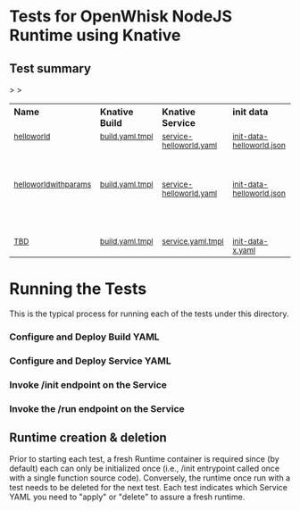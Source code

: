 <!--
#
# Licensed to the Apache Software Foundation (ASF) under one or more
# contributor license agreements.  See the NOTICE file distributed with
# this work for additional information regarding copyright ownership.
# The ASF licenses this file to You under the Apache License, Version 2.0
# (the "License"); you may not use this file except in compliance with
# the License.  You may obtain a copy of the License at
#
#     http://www.apache.org/licenses/LICENSE-2.0
#
# Unless required by applicable law or agreed to in writing, software
# distributed under the License is distributed on an "AS IS" BASIS,
# WITHOUT WARRANTIES OR CONDITIONS OF ANY KIND, either express or implied.
# See the License for the specific language governing permissions and
# limitations under the License.
#
-->

# Tests for OpenWhisk NodeJS Runtime using Knative

## Test summary

<table cellpadding="8">
  <tbody>
    <tr valign="top" align="left">
      <th width="180">Name</th>
      <th width="180">Knative Build</th>
      <th width="180">Knative Service</th>
      <th width="300">init data</th>
      <th width="300">Description</th>
    </tr>
    <tr align="left" valign="top">
      <td><sub><a href="helloworld">helloworld</a></sub></td>
      <td><sub><a href="helloworld/build.yaml.tmpl">build.yaml.tmpl</a></sub></td>
      <td><sub><a href="helloworld/service.yaml.tmpl">service-helloworld.yaml</a></sub></td>
      <td><sub><a href="helloworld/init-data-helloworld.json">init-data-helloworld.json</a></sub></td>
      <td><sub>A simple "Hello world" function with no parameters.</sub></td>>        
    </tr>
    <tr align="left" valign="top">
      <td><sub><a href="helloworldwithparams">helloworldwithparams</a></sub></td>
      <td><sub><a href="helloworldwithparams/build.yaml.tmpl">build.yaml.tmpl</a></sub></td>
      <td><sub><a href="helloworldwithparams/service.yaml.tmpl">service-helloworld.yaml</a></sub></td>
      <td><sub><a href="helloworldwithparams/init-data-helloworld.json">init-data-helloworld.json</a></sub></td>
      <td><sub>A simple "Hello world" function with NAME and PLACE parameters.</sub></td>>        
    </tr>
    <tr align="left" valign="top">
      <td><sub><a href="">TBD</a></sub></td>
      <td><sub><a href="XXX/build.yaml.tmpl">build.yaml.tmpl</a></sub></td>
      <td><sub><a href="XXX/service.yaml.tmpl">service.yaml.tmpl</a></sub></td>
      <td><sub><a href="XXX/init-data-YYY.jsao">init-data-x.yaml</a></sub></td>
      <td><sub>TBD</sub></td>      
    </tr>
  </tbody>
</table>   

# Running the Tests

This is the typical process for running each of the tests under this directory.

### Configure and Deploy Build YAML 


### Configure and Deploy Service YAML


### Invoke /init endpoint on the Service


### Invoke the /run endpoint on the Service


## Runtime creation & deletion

Prior to starting each test, a fresh Runtime container is required since (by default) each can only be initialized once (i.e., /init entrypoint called once with a single function source code).  Conversely, the runtime once run with a test needs to be deleted for the next test. Each test indicates which Service YAML you need to "apply" or "delete" to assure a fresh runtime.
